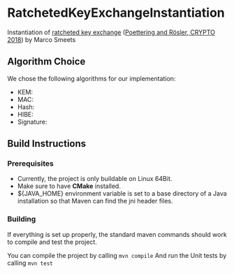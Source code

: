 # RatchetedKeyExchangeInstantiation
Instantiation of [ratcheted key exchange](https://github.com/RUB-NDS/RatchetedKeyExchange) ([Poettering and Rösler, CRYPTO 2018](https://eprint.iacr.org/2018/296.pdf)) by Marco Smeets

## Algorithm Choice
We chose the following algorithms for our implementation:

* KEM:
* MAC:
* Hash:
* HIBE:
* Signature:

## Build Instructions
### Prerequisites
- Currently, the project is only buildable on Linux 64Bit.
- Make sure to have **CMake** installed.
- ${JAVA_HOME} environment variable is set to a base directory of a Java installation so that Maven can find the jni header files.
### Building
If everything is set up properly, the standard maven commands should work to compile and test the project.
 
You can compile the project by calling
`mvn compile`
And run the Unit tests by calling
`mvn test`
